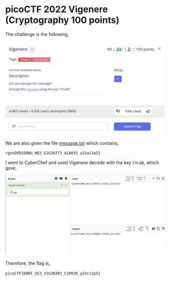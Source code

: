 # picoCTF 2022 Vigenere (Cryptography 100 points)
The challenge is the following,

![Figure 1](img/challenge.png) 

We are also given the file [message.txt](./files/cipher.txt) which contains,

```
rgnoDVD{O0NU_WQ3_G1G3O3T3_A1AH3S_a23a13a5}
```

I went to CyberChef and used Vigenere decode with the key `CYLAB`, which gave,

![Figure 1](img/flag.png) 

Therefore, the flag is,

`picoCTF{D0NT_US3_V1G3N3R3_C1PH3R_y23c13p5}`
